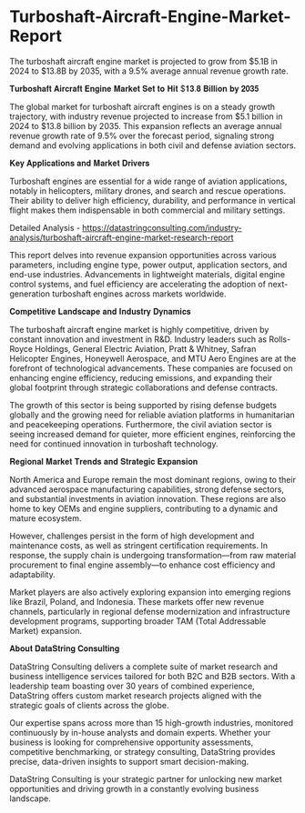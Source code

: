 # Turboshaft-Aircraft-Engine-Market-Report
The turboshaft aircraft engine market is projected to grow from $5.1B in 2024 to $13.8B by 2035, with a 9.5% average annual revenue growth rate.

𝐓𝐮𝐫𝐛𝐨𝐬𝐡𝐚𝐟𝐭 𝐀𝐢𝐫𝐜𝐫𝐚𝐟𝐭 𝐄𝐧𝐠𝐢𝐧𝐞 𝐌𝐚𝐫𝐤𝐞𝐭 𝐒𝐞𝐭 𝐭𝐨 𝐇𝐢𝐭 $𝟏𝟑.𝟖 𝐁𝐢𝐥𝐥𝐢𝐨𝐧 𝐛𝐲 𝟐𝟎𝟑𝟓

The global market for turboshaft aircraft engines is on a steady growth trajectory, with industry revenue projected to increase from $5.1 billion in 2024 to $13.8 billion by 2035. This expansion reflects an average annual revenue growth rate of 9.5% over the forecast period, signaling strong demand and evolving applications in both civil and defense aviation sectors.

𝐊𝐞𝐲 𝐀𝐩𝐩𝐥𝐢𝐜𝐚𝐭𝐢𝐨𝐧𝐬 𝐚𝐧𝐝 𝐌𝐚𝐫𝐤𝐞𝐭 𝐃𝐫𝐢𝐯𝐞𝐫𝐬

Turboshaft engines are essential for a wide range of aviation applications, notably in helicopters, military drones, and search and rescue operations. Their ability to deliver high efficiency, durability, and performance in vertical flight makes them indispensable in both commercial and military settings.

Detailed Analysis - https://datastringconsulting.com/industry-analysis/turboshaft-aircraft-engine-market-research-report

This report delves into revenue expansion opportunities across various parameters, including engine type, power output, application sectors, and end-use industries. Advancements in lightweight materials, digital engine control systems, and fuel efficiency are accelerating the adoption of next-generation turboshaft engines across markets worldwide.

𝐂𝐨𝐦𝐩𝐞𝐭𝐢𝐭𝐢𝐯𝐞 𝐋𝐚𝐧𝐝𝐬𝐜𝐚𝐩𝐞 𝐚𝐧𝐝 𝐈𝐧𝐝𝐮𝐬𝐭𝐫𝐲 𝐃𝐲𝐧𝐚𝐦𝐢𝐜𝐬

The turboshaft aircraft engine market is highly competitive, driven by constant innovation and investment in R&D. Industry leaders such as Rolls-Royce Holdings, General Electric Aviation, Pratt & Whitney, Safran Helicopter Engines, Honeywell Aerospace, and MTU Aero Engines are at the forefront of technological advancements. These companies are focused on enhancing engine efficiency, reducing emissions, and expanding their global footprint through strategic collaborations and defense contracts.

The growth of this sector is being supported by rising defense budgets globally and the growing need for reliable aviation platforms in humanitarian and peacekeeping operations. Furthermore, the civil aviation sector is seeing increased demand for quieter, more efficient engines, reinforcing the need for continued innovation in turboshaft technology.

𝐑𝐞𝐠𝐢𝐨𝐧𝐚𝐥 𝐌𝐚𝐫𝐤𝐞𝐭 𝐓𝐫𝐞𝐧𝐝𝐬 𝐚𝐧𝐝 𝐒𝐭𝐫𝐚𝐭𝐞𝐠𝐢𝐜 𝐄𝐱𝐩𝐚𝐧𝐬𝐢𝐨𝐧

North America and Europe remain the most dominant regions, owing to their advanced aerospace manufacturing capabilities, strong defense sectors, and substantial investments in aviation innovation. These regions are also home to key OEMs and engine suppliers, contributing to a dynamic and mature ecosystem.

However, challenges persist in the form of high development and maintenance costs, as well as stringent certification requirements. In response, the supply chain is undergoing transformation—from raw material procurement to final engine assembly—to enhance cost efficiency and adaptability.

Market players are also actively exploring expansion into emerging regions like Brazil, Poland, and Indonesia. These markets offer new revenue channels, particularly in regional defense modernization and infrastructure development programs, supporting broader TAM (Total Addressable Market) expansion.

𝐀𝐛𝐨𝐮𝐭 𝐃𝐚𝐭𝐚𝐒𝐭𝐫𝐢𝐧𝐠 𝐂𝐨𝐧𝐬𝐮𝐥𝐭𝐢𝐧𝐠

DataString Consulting delivers a complete suite of market research and business intelligence services tailored for both B2C and B2B sectors. With a leadership team boasting over 30 years of combined experience, DataString offers custom market research projects aligned with the strategic goals of clients across the globe.

Our expertise spans across more than 15 high-growth industries, monitored continuously by in-house analysts and domain experts. Whether your business is looking for comprehensive opportunity assessments, competitive benchmarking, or strategy consulting, DataString provides precise, data-driven insights to support smart decision-making.

DataString Consulting is your strategic partner for unlocking new market opportunities and driving growth in a constantly evolving business landscape.


